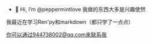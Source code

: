 - 👋 Hi, I’m @peppermintlove
我做的东西大多是兴趣使然

我最近在学习Ren'py和markdown（都只学了一点点）

你可以通过944738002@qq.com来联系我
